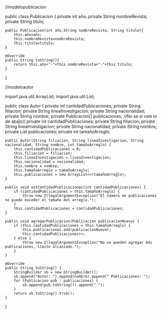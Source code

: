 

//modelopublicacion

public class Publicacion {
    private int año;
    private String nombreRevista;
    private String titulo;
    
    public Publicacion(int año,String nombreRevista, String titulo){
        this.año=año;
        this.nombreRevista=nombreRevista;
        this.titulo=titulo;
    }
    
    @Override
    public String toString(){
        return this.año+"-"+this.nombreRevista+"-"+this.titulo;
    }
}

















//modeloautor

import java.util.ArrayList;
import java.util.List;

public class Autor {
    private int cantidadPublicaciones;
    private String filiacion;
    private String linealInvestigacion;
    private String nacionalidad;
    private String nombre;
    private Publicacion[] publicaciones;
//No se si vale lo de abajo//
    private int cantidadPublicaciones;
    private String filiacion;
    private String lineaInvestigacion;
    private String nacionalidad;
    private String nombre;
    private List<Publicacion> publicaciones;
    private int tamañoArreglo;

    public Autor(String filiacion, String lineaInvestigacion, String nacionalidad, String nombre, int tamañoArreglo) {
        this.cantidadPublicaciones = 0;
        this.filiacion = filiacion;
        this.lineaInvestigacion = lineaInvestigacion;
        this.nacionalidad = nacionalidad;
        this.nombre = nombre;
        this.tamañoArreglo = tamañoArreglo;
        this.publicaciones = new ArrayList<>(tamañoArreglo);
    }

    public void setCantidadPublicaciones(int cantidadPublicaciones) {
        if (cantidadPublicaciones > this.tamañoArreglo) {
            throw new IllegalArgumentException("El número de publicaciones no puede exceder el tamaño del arreglo.");
        }
        this.cantidadPublicaciones = cantidadPublicaciones;
    }

    public void agregarPublicacion(Publicacion publicacionNueva) {
        if (this.cantidadPublicaciones < this.tamañoArreglo) {
            this.publicaciones.add(publicacionNueva);
            this.cantidadPublicaciones++;
        } else {
            throw new IllegalArgumentException("No se pueden agregar más publicaciones, límite alcanzado.");
        }
    }

    @Override
    public String toString() {
        StringBuilder sb = new StringBuilder();
        sb.append("Autor: ").append(nombre).append(" Publicaciones: ");
        for (Publicacion pub : publicaciones) {
            sb.append(pub.toString()).append(" ");
        }
        return sb.toString().trim();
    }
}
